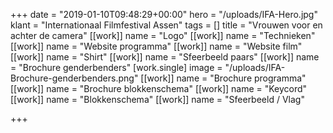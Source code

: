 +++
date = "2019-01-10T09:48:29+00:00"
hero = "/uploads/IFA-Hero.jpg"
klant = "Internationaal Filmfestival Assen"
tags = []
title = "Vrouwen voor en achter de camera"
[[work]]
name = "Logo"
[[work]]
name = "Technieken"
[[work]]
name = "Website programma"
[[work]]
name = "Website film"
[[work]]
name = "Shirt"
[[work]]
name = "Sfeerbeeld paars"
[[work]]
name = "Brochure genderbenders"
[work.single]
image = "/uploads/IFA-Brochure-genderbenders.png"
[[work]]
name = "Brochure programma"
[[work]]
name = "Brochure blokkenschema"
[[work]]
name = "Keycord"
[[work]]
name = "Blokkenschema"
[[work]]
name = "Sfeerbeeld / Vlag"

+++
